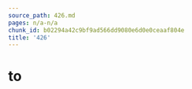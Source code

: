 ```yaml
---
source_path: 426.md
pages: n/a-n/a
chunk_id: b02294a42c9bf9ad566dd9080e6d0e0ceaaf804e
title: '426'
---
```

# to
